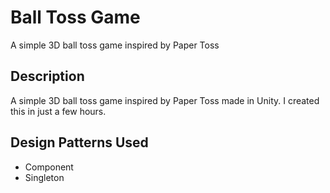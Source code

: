 
# Ball Toss Game
A simple 3D ball toss game inspired by Paper Toss

## Description
A simple 3D ball toss game inspired by Paper Toss made in Unity. I created this in just a few hours.

## Design Patterns Used
* Component
* Singleton
